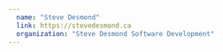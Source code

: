 ```yaml
---
  name: "Steve Desmond"
  link: https://stevedesmond.ca
  organization: "Steve Desmond Software Development"
---
```


